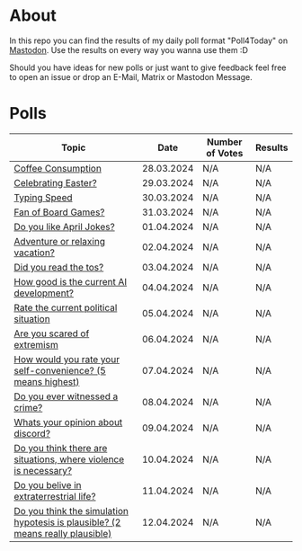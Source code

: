 # About
In this repo you can find the results of my daily poll format "Poll4Today" on [Mastodon](https://mastodon.de/@feuerstein). Use the results on every way you wanna use them :D

Should you have ideas for new polls or just want to give feedback feel free to open an issue or drop an E-Mail, Matrix or Mastodon Message.

# Polls


| Topic | Date | Number of Votes | Results |
|---|---|---|---|
| [Coffee Consumption](https://mastodon.de/@feuerstein/112172872503657723) | 28.03.2024 | N/A | N/A |
| [Celebrating Easter?](https://mastodon.de/@feuerstein/112178336196038444) | 29.03.2024 | N/A | N/A|
| [Typing Speed](https://mastodon.de/@feuerstein/112184849509035885) | 30.03.2024 | N/A | N/A |
|[Fan of Board Games?](https://mastodon.de/@feuerstein/112192270318850293)| 31.03.2024 |N/A | N/A |
|[Do you like April Jokes?](https://mastodon.de/@feuerstein/112194922026458834)|01.04.2024|N/A | N/A |
|[Adventure or relaxing vacation?](https://mastodon.de/@feuerstein/112200568345979427)|02.04.2024|N/A | N/A |
|[Did you read the tos?](https://mastodon.de/@feuerstein/112206230646014682)|03.04.2024|N/A | N/A |
|[How good is the current AI development?](https://mastodon.de/@feuerstein/112211892743971144)|04.04.2024|N/A | N/A |
|[Rate the current political situation](https://mastodon.de/@feuerstein/112217555723038044)|05.04.2024|N/A | N/A |
|[Are you scared of extremism](https://mastodon.de/@feuerstein/112223217423638834)|06.04.2024|N/A | N/A |
|[How would you rate your self-convenience? (5 means highest)](https://mastodon.de/@feuerstein/112228880315458971)|07.04.2024|N/A | N/A |
|[Do you ever witnessed a crime?](https://mastodon.de/@feuerstein/112234542040470771)|08.04.2024|N/A | N/A |
|[Whats your opinion about discord?](https://mastodon.de/@feuerstein/112240204257318764)|09.04.2024|N/A | N/A |
|[Do you think there are situations, where violence is necessary?](https://mastodon.de/@feuerstein/112245866632817574)|10.04.2024|N/A | N/A |
|[Do you belive in extraterrestrial life?](https://mastodon.de/@feuerstein/112251529303256425)|11.04.2024|N/A | N/A |
|[Do you think the simulation hypotesis is plausible? (2 means really plausible)](https://mastodon.de/@feuerstein/112257191845838583)| 12.04.2024|N/A | N/A |